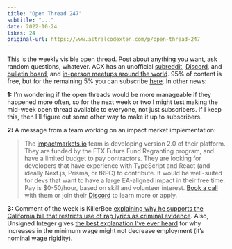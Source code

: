 ```yaml
---
title: "Open Thread 247"
subtitle: "..."
date: 2022-10-24
likes: 24
original-url: https://www.astralcodexten.com/p/open-thread-247
---
```

This is the weekly visible open thread. Post about anything you want, ask random questions, whatever. ACX has an unofficial [subreddit](https://www.reddit.com/r/slatestarcodex/), [Discord](https://discord.gg/RTKtdut), and [bulletin board](https://www.datasecretslox.com/index.php), and [in-person meetups around the world](https://www.lesswrong.com/community?filters%5B0%5D=SSC). 95% of content is free, but for the remaining 5% you can subscribe [here](https://astralcodexten.substack.com/subscribe?). In other news:

 **1:** I’m wondering if the open threads would be more manageable if they happened more often, so for the next week or two I might test making the mid-week open thread available to everyone, not just subscribers. If I keep this, then I’ll figure out some other way to make it up to subscribers.

 **2:** A message from a team working on an impact market implementation:

> The [impactmarkets.io](http://impactmarkets.io/) team is developing version 2.0 of their platform. They are funded by the FTX Future Fund Regranting program, and have a limited budget to pay contractors. They are looking for developers that have experience with TypeScript and React (and ideally Next.js, Prisma, or tRPC) to contribute. It would be well-suited for devs that want to have a large EA-aligned impact in their free time. Pay is $0-50/hour, based on skill and volunteer interest. [Book a call](https://calendly.com/goodexchange/30min) with them or join their [Discord](https://discord.gg/DRnxtSCc8p) to learn more or apply.

 **3:** Comment of the week is KillerBee [explaining why he supports the California bill that restricts use of rap lyrics as criminal evidence](https://astralcodexten.substack.com/p/another-bay-area-house-party/comment/9828453). Also, Unsigned Integer gives [the best explanation I’ve ever heard](https://astralcodexten.substack.com/p/another-bay-area-house-party/comment/9853499) for why increases in the minimum wage might not decrease employment (it’s nominal wage rigidity).
